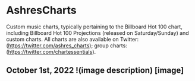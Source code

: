 # AshresCharts
Custom music charts, typically pertaining to the Billboard Hot 100 chart, including Billboard Hot 100 Projections (released on Saturday/Sunday) and custom charts. All charts are also available on Twitter: (https://twitter.com/ashres_charts); group charts:(https://twitter.com/chartessentials).
<html>
<h2> October 1st, 2022
!(image description) [image]
